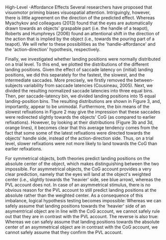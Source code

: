  
 High-Level -Affordance Effects
 Several researchers have proposed that visuomotor priming biases visuospatial attention. Intriguingly, however, there is little agreement on the direction of the predicted effect. Whereas Myachykov and colleagues (2013) found that the eyes are automatically drawn towards an objects' graspable part (i.e. the handle of a teapot), Roberts and Humphreys (2006) found an attentional shift in the direction of the action that is implied by the object (i.e., towards the pouring part of a teapot). We will refer to these possibilities as the 'handle-affordance' and the 'action-direction' hypothesis, respectively.
 

Finally, we investigated whether landing positions were normally distributed on a trial level. To this end, we plotted the distributions of the different landing positions. Given the effect of saccade latency on (initial) landing positions, we did this separately for the fastest, the slowest, and the intermediate saccades. More precisely, we firstly removed the between-subjects variability from saccade latencies (Cousineau, 2005). Next, we divided the resulting normalized saccade latencies into three equal bins. Then, per saccade-latency bin, we divided landing positions into 15 equal landing-position bins. The resulting distributions are shown in Figure 3, and, importantly, appear to be unimodal. Furthermore, the bin means of the slowest refixations in Figure 2 may give the impression that these saccades were redirected slightly towards the objects' CoG (as compared to earlier refixations). However, by looking at their distributions (Figure 3b and 3d, orange lines), it becomes clear that this average tendency comes from the fact that some some of the latest refixations were directed towards the objects' handle side, instead of the action-direction side. Thus, on a trial level, slower refixations were not more likely to land towards the CoG than earlier refixations.

For symmetrical objects, both theories predict landing positions on the absolute center of the object, which makes distinguishing between the two impossible. For asymmetrical objects, the CoG account provides a very clear prediction, namely that the eyes will land at the object's weighted center (i.e., slightly towards the 'heavier' side, see blue arrow), whereas the PVL account does not. In case of an asymmetrical stimulus, there is no obvious reason for the PVL account to still predict landing positions at the absolute rather than the weighted center. As a consequence of this imbalance, logical hypothesis testing becomes impossible: Whereas we can safely assume that landing positions towards the 'heavier' side of an asymemtrical object are in line with the CoG account, we cannot safely rule out that they are in contrast with the PVL account. The reverse is also true: Whereas we can safely assume that landing positions towards the absolute center of an asymmetrical object are in contrast with the CoG account, we cannot safely assume that they confirm the PVL account.